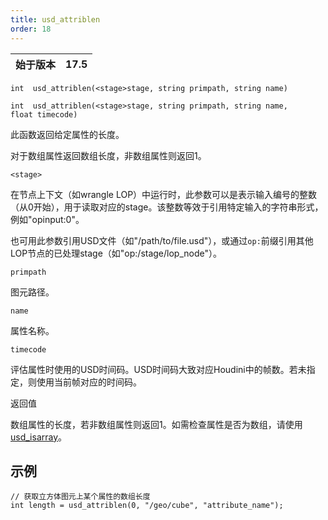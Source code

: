 ```yaml
---
title: usd_attriblen
order: 18
---
```

| 始于版本 | 17.5 |
| --- | --- |

`int  usd_attriblen(<stage>stage, string primpath, string name)`

`int  usd_attriblen(<stage>stage, string primpath, string name, float timecode)`

此函数返回给定属性的长度。

对于数组属性返回数组长度，非数组属性则返回1。

`<stage>`

在节点上下文（如wrangle LOP）中运行时，此参数可以是表示输入编号的整数（从0开始），用于读取对应的stage。该整数等效于引用特定输入的字符串形式，例如"opinput:0"。

也可用此参数引用USD文件（如"/path/to/file.usd"），或通过`op:`前缀引用其他LOP节点的已处理stage（如"op:/stage/lop_node"）。

`primpath`

图元路径。

`name`

属性名称。

`timecode`

评估属性时使用的USD时间码。USD时间码大致对应Houdini中的帧数。若未指定，则使用当前帧对应的时间码。

返回值

数组属性的长度，若非数组属性则返回1。如需检查属性是否为数组，请使用[usd_isarray](usd_isarray.html "检查属性是否为数组")。

## 示例

```vex
// 获取立方体图元上某个属性的数组长度
int length = usd_attriblen(0, "/geo/cube", "attribute_name");

```

